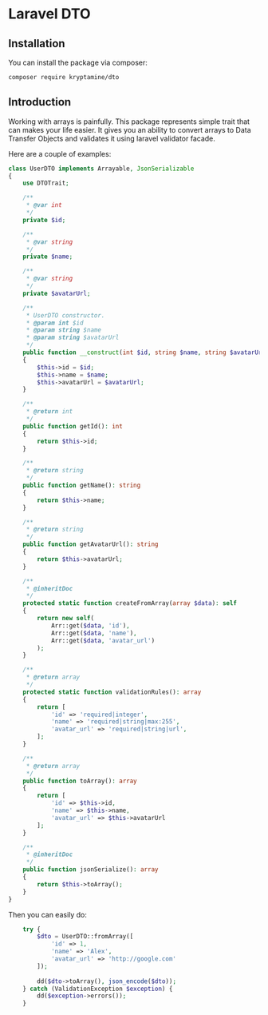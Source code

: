 # Laravel DTO
## Installation

You can install the package via composer:

```bash
composer require kryptamine/dto
```

## Introduction

Working with arrays is painfully.
This package represents simple trait that can makes your life easier. 
It gives you an ability to convert arrays to Data Transfer Objects and validates 
it using laravel validator facade.

Here are a couple of examples:

```php
class UserDTO implements Arrayable, JsonSerializable
{
    use DTOTrait;

    /**
     * @var int
     */
    private $id;

    /**
     * @var string
     */
    private $name;

    /**
     * @var string
     */
    private $avatarUrl;

    /**
     * UserDTO constructor.
     * @param int $id
     * @param string $name
     * @param string $avatarUrl
     */
    public function __construct(int $id, string $name, string $avatarUrl)
    {
        $this->id = $id;
        $this->name = $name;
        $this->avatarUrl = $avatarUrl;
    }

    /**
     * @return int
     */
    public function getId(): int
    {
        return $this->id;
    }

    /**
     * @return string
     */
    public function getName(): string
    {
        return $this->name;
    }

    /**
     * @return string
     */
    public function getAvatarUrl(): string
    {
        return $this->avatarUrl;
    }

    /**
     * @inheritDoc
     */
    protected static function createFromArray(array $data): self
    {
        return new self(
            Arr::get($data, 'id'),
            Arr::get($data, 'name'),
            Arr::get($data, 'avatar_url')
        );
    }

    /**
     * @return array
     */
    protected static function validationRules(): array
    {
        return [
            'id' => 'required|integer',
            'name' => 'required|string|max:255',
            'avatar_url' => 'required|string|url',
        ];
    }

    /**
     * @return array
     */
    public function toArray(): array
    {
        return [
            'id' => $this->id,
            'name' => $this->name,
            'avatar_url' => $this->avatarUrl
        ];
    }

    /**
     * @inheritDoc
     */
    public function jsonSerialize(): array
    {
        return $this->toArray();
    }
}
```

Then you can easily do:
```php
    try {
        $dto = UserDTO::fromArray([
            'id' => 1,
            'name' => 'Alex',
            'avatar_url' => 'http://google.com'
        ]); 
        
        dd($dto->toArray(), json_encode($dto));
    } catch (ValidationException $exception) {
        dd($exception->errors());
    } 
```


